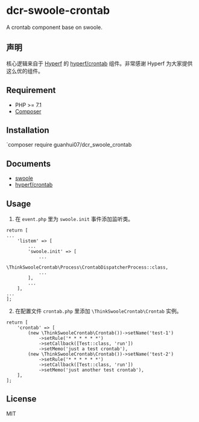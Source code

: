 # dcr-swoole-crontab
A crontab component base on swoole.

## 声明
核心逻辑来自于 [Hyperf](https://hyperf.io) 的 [hyperf/crontab](https://github.com/hyperf/crontab) 组件。非常感谢 Hyperf 为大家提供这么优的组件。


## Requirement
- PHP >= 7.1
- [Composer](https://getcomposer.org/)

## Installation
`composer require  guanhui07/dcr_swoole_crontab

## Documents
- [swoole](https://wiki.swoole.com/#/)
- [hyperf/crontab](https://hyperf.wiki/2.0/#/zh-cn/crontab?id=%e5%ae%9a%e6%97%b6%e4%bb%bb%e5%8a%a1)

## Usage

1. 在 `event.php` 里为 `swoole.init` 事件添加监听类。
```
return [
...
    'listem' => [
        ...
        'swoole.init' => [
            ...
            \ThinkSwooleCrontab\Process\CrontabDispatcherProcess::class,
            ...
        ],
        ...
    ],
...
];
```

2. 在配置文件 `crontab.php` 里添加 `\ThinkSwooleCrontab\Crontab` 实例。
```
return [
    'crontab' => [
        (new \ThinkSwooleCrontab\Crontab())->setName('test-1')
            ->setRule('* * * * * *')
            ->setCallback([Test::class, 'run'])
            ->setMemo('just a test crontab'),
        (new \ThinkSwooleCrontab\Crontab())->setName('test-2')
            ->setRule('* * * * * *')
            ->setCallback([Test::class, 'run'])
            ->setMemo('just another test crontab'),
    ],
];
```

## License
MIT
